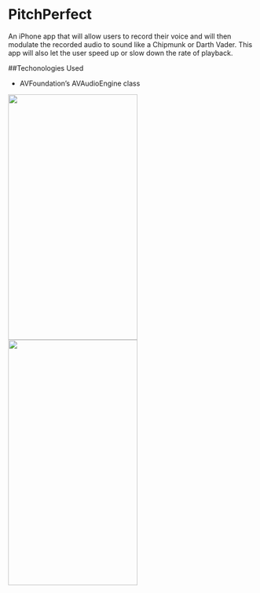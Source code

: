 # PitchPerfect
An iPhone app that will allow users to record their voice and will then modulate the recorded audio to sound like a Chipmunk or Darth Vader. This app will also let the user speed up or slow down the rate of playback.

##Techonologies Used
* AVFoundation’s AVAudioEngine class 


<img src="http://i.imgur.com/qXkcb7T.jpg" width="263" height="500"> <img src="http://i.imgur.com/1FjVhJ7.jpg" width="263" height="500">
